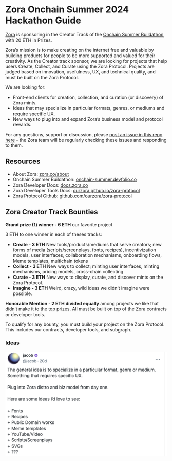 # Zora Onchain Summer 2024 Hackathon Guide

[Zora](https://zora.co) is sponsoring in the Creator Track of the [Onchain Summer Buildathon](https://onchain-summer.devfolio.co/overview), with 20 ETH in Prizes.

Zora’s mission is to make creating on the internet free and valuable by building products for people to be more supported and valued for their creativity. As the Creator track sponsor, we are looking for projects that help users Create, Collect, and Curate using the Zora Protocol. Projects are judged based on innovation, usefulness, UX, and technical quality, and must be built on the Zora Protocol.

We are looking for:

- Front-end clients for creation, collection, and curation (or discovery) of Zora mints.
- Ideas that may specialize in particular formats, genres, or mediums and require specific UX.
- New ways to plug into and expand Zora’s business model and protocol rewards.

For any questions, support or discussion, please [post an issue in this repo here](https://github.com/ourzora/zora-ocs-hackathon-24/issues) - the Zora team will be regularly checking these issues and responding to them.

## Resources

- About Zora: [zora.co/about](https://zora.co/about)
- Onchain Summer Buildathon: [onchain-summer.devfolio.co](https://onchain-summer.devfolio.co/)
- Zora Developer Docs: [docs.zora.co](https://docs.zora.co/)
- Zora Developer Tools Docs: [ourzora.github.io/zora-protocol](https://ourzora.github.io/zora-protocol)
- Zora Protocol Github: [github.com/ourzora/zora-protocol](https://github.com/ourzora/zora-protocol)

## Zora Creator Track Bounties

**Grand prize (1) winner - 6 ETH** our favorite project

3 ETH to one winner in each of theses tracks:

- **Create - 3 ETH** New tools/products/mediums that serve creators; new forms of media (scripts/screenplays, fonts, recipes), incentivization models, user interfaces, collaboration mechanisms, onboarding flows, Meme templates, multichain tokens
- **Collect - 3 ETH** New ways to collect; minting user interfaces, minting mechanisms, pricing models, cross-chain collecting
- **Curate - 3 ETH** New ways to display, curate, and discover mints on the Zora Protocol.
- **Imagine - 3 ETH** Weird, crazy, wild ideas we didn’t imagine were possible.

**Honorable Mention - 2 ETH divided equally** among projects we like that didn’t make it to the top prizes. All must be built on top of the Zora contracts or developer tools.

To qualify for any bounty, you must build your project on the Zora Protocol. This includes our contracts, developer tools, and subgraph.

### Ideas

![Inspiration](./jacobCast.png)
